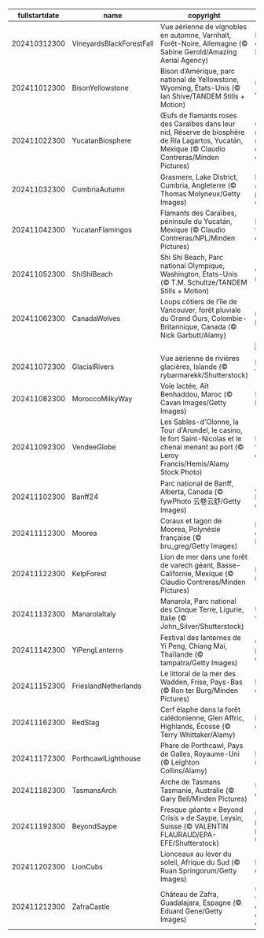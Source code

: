 |fullstartdate|name|copyright|title|image|
|--|--|--|--|--|
202410312300|VineyardsBlackForestFall|Vue aérienne de vignobles en automne, Varnhalt, Forêt-Noire, Allemagne (© Sabine Gerold/Amazing Aerial Agency)|Les vignobles de la Forêt-Noire|![](/fr-FR/2024/11/202410312300VineyardsBlackForestFall.jpg)|
202411012300|BisonYellowstone|Bison d’Amérique, parc national de Yellowstone, Wyoming, États-Unis (© Ian Shive/TANDEM Stills + Motion)|Une icône américaine|![](/fr-FR/2024/11/202411012300BisonYellowstone.jpg)|
202411022300|YucatanBiosphere|Œufs de flamants roses des Caraïbes dans leur nid, Réserve de biosphère de Ría Lagartos, Yucatán, Mexique (© Claudio Contreras/Minden Pictures)|Quand la nature rencontre le développement durable|![](/fr-FR/2024/11/202411022300YucatanBiosphere.jpg)|
202411032300|CumbriaAutumn|Grasmere, Lake District, Cumbria, Angleterre (© Thomas Molyneux/Getty Images)|Harmonie automnale au pied des collines|![](/fr-FR/2024/11/202411032300CumbriaAutumn.jpg)|
202411042300|YucatanFlamingos|Flamants des Caraïbes, péninsule du Yucatán, Mexique (© Claudio Contreras/NPL/Minden Pictures)|La flamboyance en vol|![](/fr-FR/2024/11/202411042300YucatanFlamingos.jpg)|
202411052300|ShiShiBeach|Shi Shi Beach, Parc national Olympique, Washington, États-Unis (© T.M. Schultze/TANDEM Stills + Motion)|Quand la nature s’endort|![](/fr-FR/2024/11/202411052300ShiShiBeach.jpg)|
202411062300|CanadaWolves|Loups côtiers de l’île de Vancouver,  forêt pluviale du Grand Ours, Colombie-Britannique, Canada (© Nick Garbutt/Alamy)|Une espèce de loup unique|![](/fr-FR/2024/11/202411062300CanadaWolves.jpg)|
||||![](/fr-FR/2024/11/.jpg)|
202411072300|GlacialRivers|Vue aérienne de rivières glacières, Islande (© rybarmarekk/Shutterstock)|De la terre de feu et de glace|![](/fr-FR/2024/11/202411072300GlacialRivers.jpg)|
202411082300|MoroccoMilkyWay|Voie lactée, Aït Benhaddou, Maroc (© Cavan Images/Getty Images)|En route vers les étoiles|![](/fr-FR/2024/11/202411082300MoroccoMilkyWay.jpg)|
202411092300|VendeeGlobe|Les Sables-d'Olonne, la Tour d'Arundel, le casino, le fort Saint-Nicolas et le chenal menant au port (© Leroy Francis/Hemis/Alamy Stock Photo)|La flamboyance en vol|![](/fr-FR/2024/11/202411092300VendeeGlobe.jpg)|
202411102300|Banff24|Parc national de Banff, Alberta, Canada (© fywPhoto 云卷云舒/Getty Images)|Au cœur des Rocheuses canadiennes|![](/fr-FR/2024/11/202411102300Banff24.jpg)|
202411112300|Moorea|Coraux et lagon de Moorea, Polynésie française (© bru_greg/Getty Images)|Le lagon enchanté de Moorea|![](/fr-FR/2024/11/202411112300Moorea.jpg)|
202411122300|KelpForest|Lion de mer dans une forêt de varech géant, Basse-Californie, Mexique (© Claudio Contreras/Minden Pictures)|Le roi lion des mers|![](/fr-FR/2024/11/202411122300KelpForest.jpg)|
202411132300|ManarolaItaly|Manarola, Parc national des Cinque Terre, Ligurie, Italie (© John_Silver/Shutterstock)|Un voyage au fil des côtes|![](/fr-FR/2024/11/202411132300ManarolaItaly.jpg)|
202411142300|YiPengLanterns|Festival des lanternes de Yi Peng, Chiang Mai, Thaïlande (© tampatra/Getty Images)|Quand l'espoir prend son envol|![](/fr-FR/2024/11/202411142300YiPengLanterns.jpg)|
202411152300|FrieslandNetherlands|Le littoral de la mer des Wadden, Frise, Pays-Bas (© Ron ter Burg/Minden Pictures)|Le ciel, la mer et de la vase !|![](/fr-FR/2024/11/202411152300FrieslandNetherlands.jpg)|
202411162300|RedStag|Cerf élaphe dans la forêt calédonienne, Glen Affric, Highlands, Écosse (© Terry Whittaker/Alamy)|Le maître de ces bois|![](/fr-FR/2024/11/202411162300RedStag.jpg)|
202411172300|PorthcawlLighthouse|Phare de Porthcawl, Pays de Galles, Royaume-Uni (© Leighton Collins/Alamy)|Le gardien des mers galloises|![](/fr-FR/2024/11/202411172300PorthcawlLighthouse.jpg)|
202411182300|TasmansArch|Arche de Tasmans Tasmanie, Australie (© Gary Bell/Minden Pictures)|Une arche « diabolique »|![](/fr-FR/2024/11/202411182300TasmansArch.jpg)|
202411192300|BeyondSaype|Fresque géante « Beyond Crisis » de Saype, Leysin, Suisse (© VALENTIN FLAURAUD/EPA-EFE/Shutterstock)|Un avenir à protéger, un présent à respecter|![](/fr-FR/2024/11/202411192300BeyondSaype.jpg)|
202411202300|LionCubs|Lionceaux au lever du soleil, Afrique du Sud (© Ruan Springorum/Getty Images)|Les jeunes rois de la savane|![](/fr-FR/2024/11/202411202300LionCubs.jpg)|
202411212300|ZafraCastle|Château de Zafra, Guadalajara, Espagne (© Eduard Gene/Getty Images)|Une fortification dans l'univers d'une série emblématique|![](/fr-FR/2024/11/202411212300ZafraCastle.jpg)|
